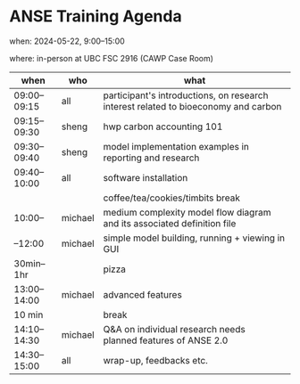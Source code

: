 # ANSE Training Agenda

when: 2024-05-22, 9:00–15:00

where: in-person at UBC FSC 2916 (CAWP Case Room)

| when        | who     | what                                                                               |
| ----------- | ------- | ---------------------------------------------------------------------------------- |
| 09:00–09:15 | all     | participant's introductions, on research interest related to bioeconomy and carbon |
| 09:15–09:30 | sheng   | hwp carbon accounting 101                                                          |
| 09:30–09:40 | sheng   | model implementation examples in reporting and research                            |
| 09:40–10:00 | all     | software installation                                                              |
|             |         | coffee/tea/cookies/timbits break                                                   |
| 10:00–      | michael | medium complexity model flow diagram and its associated definition file            |
| –12:00      | michael | simple model building, running + viewing in GUI                                    |
| 30min–1hr   |         | pizza                                                                              |
| 13:00–14:00 | michael | advanced features                                                                  |
| 10 min      |         | break                                                                              |
| 14:10–14:30 | michael | Q&A on individual research needs<br>planned features of ANSE 2.0                   |
| 14:30–15:00 | all     | wrap-up, feedbacks etc.                                                            |
